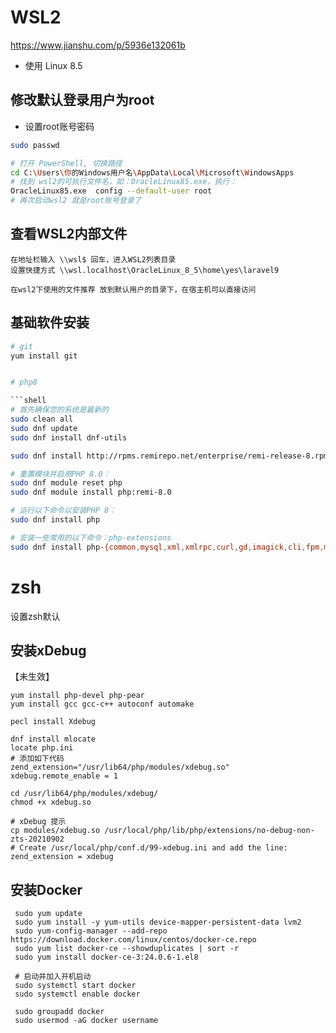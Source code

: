 # WSL2 

https://www.jianshu.com/p/5936e132061b

* 使用 Linux 8.5

## 修改默认登录用户为root

* 设置root账号密码

```sh
sudo passwd 


```

```sh
# 打开 PowerShell, 切换路径
cd C:\Users\你的Windows用户名\AppData\Local\Microsoft\WindowsApps
# 找到 wsl2的可执行文件名，如：OracleLinux85.exe，执行：
OracleLinux85.exe  config --default-user root
# 再次启动wsl2 就是root账号登录了
```

## 查看WSL2内部文件

    在地址栏输入 \\wsl$ 回车，进入WSL2列表目录
    设置快捷方式 \\wsl.localhost\OracleLinux_8_5\home\yes\laravel9

```tip
在wsl2下使用的文件推荐 放到默认用户的目录下，在宿主机可以直接访问
```

## 基础软件安装

```sh
# git
yum install git


# php8

```shell
# 首先确保您的系统是最新的
sudo clean all
sudo dnf update
sudo dnf install dnf-utils

sudo dnf install http://rpms.remirepo.net/enterprise/remi-release-8.rpm

# 重置模块并启用PHP 8.0：
sudo dnf module reset php
sudo dnf module install php:remi-8.0

# 运行以下命令以安装PHP 8：
sudo dnf install php

# 安装一些常用的以下命令：php-extensions
sudo dnf install php-{common,mysql,xml,xmlrpc,curl,gd,imagick,cli,fpm,mbstring,opcache,zip}
```

# zsh

设置zsh默认

## 安装xDebug

【未生效】

```shell
yum install php-devel php-pear
yum install gcc gcc-c++ autoconf automake

pecl install Xdebug

dnf install mlocate
locate php.ini
# 添加如下代码
zend_extension="/usr/lib64/php/modules/xdebug.so"
xdebug.remote_enable = 1

cd /usr/lib64/php/modules/xdebug/
chmod +x xdebug.so

# xDebug 提示
cp modules/xdebug.so /usr/local/php/lib/php/extensions/no-debug-non-zts-20210902
# Create /usr/local/php/conf.d/99-xdebug.ini and add the line:
zend_extension = xdebug
```

## 安装Docker

```shell
 sudo yum update
 sudo yum install -y yum-utils device-mapper-persistent-data lvm2
 sudo yum-config-manager --add-repo https://download.docker.com/linux/centos/docker-ce.repo
 sudo yum list docker-ce --showduplicates | sort -r
 sudo yum install docker-ce-3:24.0.6-1.el8
 
 # 启动并加入开机启动
 sudo systemctl start docker
 sudo systemctl enable docker
 
 sudo groupadd docker
 sudo usermod -aG docker username
```